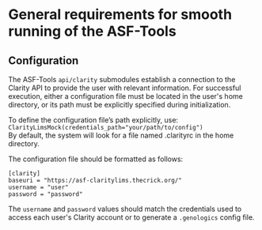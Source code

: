 # General requirements for smooth running of the ASF-Tools
## Configuration
The ASF-Tools `api/clarity` submodules establish a connection to the Clarity API to provide the user with relevant information. For successful execution, either a configuration file must be located in the user's home directory, or its path must be explicitly specified during initialization.

To define the configuration file’s path explicitly, use:
`ClarityLimsMock(credentials_path="your/path/to/config")`  
By default, the system will look for a file named .clarityrc in the home directory.

The configuration file should be formatted as follows:

````
[clarity]
baseuri = "https://asf-claritylims.thecrick.org/"
username = "user"
password = "password"
````

The `username` and `password` values should match the credentials used to access each user's Clarity account or to generate a `.genologics` config file.